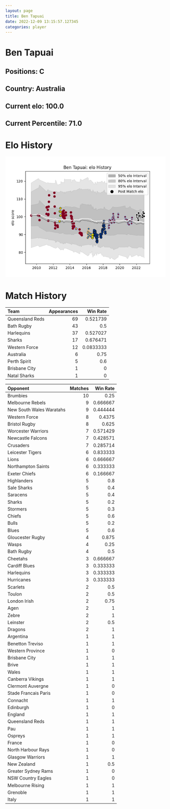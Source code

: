 ```yaml
---  
layout: page  
title: Ben Tapuai  
date: 2022-12-09 13:15:57.127345  
categories: player  
---
```

# Ben Tapuai

## Positions: C

## Country: Australia

## Current elo: 100.0

## Current Percentile: 71.0

# Elo History


![elo history](history_BenTapuai.png)
# Match History


| Team            |   Appearances |   Win Rate |
|:----------------|--------------:|-----------:|
| Queensland Reds |            69 |  0.521739  |
| Bath Rugby      |            43 |  0.5       |
| Harlequins      |            37 |  0.527027  |
| Sharks          |            17 |  0.676471  |
| Western Force   |            12 |  0.0833333 |
| Australia       |             6 |  0.75      |
| Perth Spirit    |             5 |  0.6       |
| Brisbane City   |             1 |  0         |
| Natal Sharks    |             1 |  0         |

| Opponent                 |   Matches |   Win Rate |
|:-------------------------|----------:|-----------:|
| Brumbies                 |        10 |   0.25     |
| Melbourne Rebels         |         9 |   0.666667 |
| New South Wales Waratahs |         9 |   0.444444 |
| Western Force            |         8 |   0.4375   |
| Bristol Rugby            |         8 |   0.625    |
| Worcester Warriors       |         7 |   0.571429 |
| Newcastle Falcons        |         7 |   0.428571 |
| Crusaders                |         7 |   0.285714 |
| Leicester Tigers         |         6 |   0.833333 |
| Lions                    |         6 |   0.666667 |
| Northampton Saints       |         6 |   0.333333 |
| Exeter Chiefs            |         6 |   0.166667 |
| Highlanders              |         5 |   0.8      |
| Sale Sharks              |         5 |   0.4      |
| Saracens                 |         5 |   0.4      |
| Sharks                   |         5 |   0.2      |
| Stormers                 |         5 |   0.3      |
| Chiefs                   |         5 |   0.6      |
| Bulls                    |         5 |   0.2      |
| Blues                    |         5 |   0.6      |
| Gloucester Rugby         |         4 |   0.875    |
| Wasps                    |         4 |   0.25     |
| Bath Rugby               |         4 |   0.5      |
| Cheetahs                 |         3 |   0.666667 |
| Cardiff Blues            |         3 |   0.333333 |
| Harlequins               |         3 |   0.333333 |
| Hurricanes               |         3 |   0.333333 |
| Scarlets                 |         2 |   0.5      |
| Toulon                   |         2 |   0.5      |
| London Irish             |         2 |   0.75     |
| Agen                     |         2 |   1        |
| Zebre                    |         2 |   1        |
| Leinster                 |         2 |   0.5      |
| Dragons                  |         2 |   1        |
| Argentina                |         1 |   1        |
| Benetton Treviso         |         1 |   1        |
| Western Province         |         1 |   0        |
| Brisbane City            |         1 |   1        |
| Brive                    |         1 |   1        |
| Wales                    |         1 |   1        |
| Canberra Vikings         |         1 |   1        |
| Clermont Auvergne        |         1 |   0        |
| Stade Francais Paris     |         1 |   0        |
| Connacht                 |         1 |   1        |
| Edinburgh                |         1 |   0        |
| England                  |         1 |   1        |
| Queensland Reds          |         1 |   1        |
| Pau                      |         1 |   1        |
| Ospreys                  |         1 |   1        |
| France                   |         1 |   0        |
| North Harbour Rays       |         1 |   0        |
| Glasgow Warriors         |         1 |   1        |
| New Zealand              |         1 |   0.5      |
| Greater Sydney Rams      |         1 |   0        |
| NSW Country Eagles       |         1 |   0        |
| Melbourne Rising         |         1 |   1        |
| Grenoble                 |         1 |   1        |
| Italy                    |         1 |   1        |